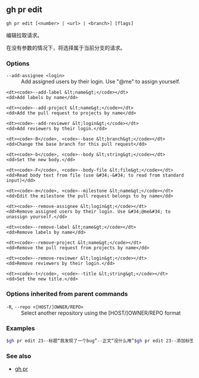

## gh pr edit

```
gh pr edit [<number> | <url> | <branch>] [flags]
```

编辑拉取请求。

在没有参数的情况下，将选择属于当前分支的请求。

### Options

<dl class="flags">
	<dt><code>--add-assignee &lt;login&gt;</code></dt>
	<dd>Add assigned users by their login. Use &#34;@me&#34; to assign yourself.</dd>

```
<dt><code>--add-label &lt;name&gt;</code></dt>
<dd>Add labels by name</dd>

<dt><code>--add-project &lt;name&gt;</code></dt>
<dd>Add the pull request to projects by name</dd>

<dt><code>--add-reviewer &lt;login&gt;</code></dt>
<dd>Add reviewers by their login.</dd>

<dt><code>-B</code>, <code>--base &lt;branch&gt;</code></dt>
<dd>Change the base branch for this pull request</dd>

<dt><code>-b</code>, <code>--body &lt;string&gt;</code></dt>
<dd>Set the new body.</dd>

<dt><code>-F</code>, <code>--body-file &lt;file&gt;</code></dt>
<dd>Read body text from file (use &#34;-&#34; to read from standard input)</dd>

<dt><code>-m</code>, <code>--milestone &lt;name&gt;</code></dt>
<dd>Edit the milestone the pull request belongs to by name</dd>

<dt><code>--remove-assignee &lt;login&gt;</code></dt>
<dd>Remove assigned users by their login. Use &#34;@me&#34; to unassign yourself.</dd>

<dt><code>--remove-label &lt;name&gt;</code></dt>
<dd>Remove labels by name</dd>

<dt><code>--remove-project &lt;name&gt;</code></dt>
<dd>Remove the pull request from projects by name</dd>

<dt><code>--remove-reviewer &lt;login&gt;</code></dt>
<dd>Remove reviewers by their login.</dd>

<dt><code>-t</code>, <code>--title &lt;string&gt;</code></dt>
<dd>Set the new title.</dd>
```

</dl>

### Options inherited from parent commands

<dl class="flags">
	<dt><code>-R</code>, <code>--repo &lt;[HOST/]OWNER/REPO&gt;</code></dt>
	<dd>Select another repository using the [HOST/]OWNER/REPO format</dd>
</dl>

### Examples

```bash
$gh pr edit 23--标题“我发现了一个bug”--正文“没什么用”$gh pr edit 23--添加标签“bug，需要帮助”--删除标签“core”$gh pr edit 23--添加审阅者monalisa，hubot--删除审阅者myorg/团队名称$gh pr edit 23--添加受让者“@me”--删除受让者monalisa，hubot$gh pr edit 23--添加项目“路线图”--删除项目v1、v2$gh pr edit 23--里程碑“版本1”
```


### See also

-   [gh pr](./gh_pr)
